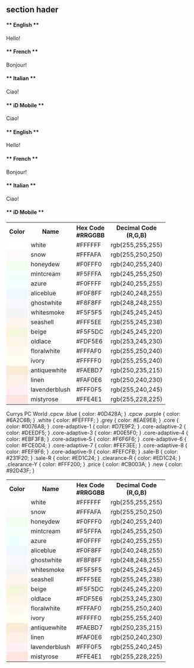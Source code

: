 ## section hader

<!-- tabs:start -->

#### ** English **

Hello!

#### ** French **

Bonjour!

#### ** Italian **

Ciao!

#### ** iD Mobile **

Ciao!

<!-- tabs:end -->


<!-- tabs:start -->

#### ** English **

Hello!

#### ** French **

Bonjour!

#### ** Italian **

Ciao!

#### ** iD Mobile **

<table class="dtable">
		<tbody><tr>
			<th>Color</th>
			<th>Name</th>
			<th>Hex Code<br>#RRGGBB</th>
			<th>Decimal Code<br>(R,G,B)</th>
		</tr>
		<tr>
			<td style="background:white;">&nbsp;</td>
			<td>white</td>
			<td>#FFFFFF</td>
			<td>rgb(255,255,255)</td>
		</tr>
		<tr>
			<td style="background:snow;">&nbsp;</td>
			<td>snow</td>
			<td>#FFFAFA</td>
			<td>rgb(255,250,250)</td>
		</tr>
		<tr>
			<td style="background:honeydew;">&nbsp;</td>
			<td>honeydew</td>
			<td>#F0FFF0</td>
			<td>rgb(240,255,240)</td>
		</tr>
		<tr>
			<td style="background:mintcream;">&nbsp;</td>
			<td>mintcream</td>
			<td>#F5FFFA</td>
			<td>rgb(245,255,250)</td>
		</tr>
		<tr>
			<td style="background:azure;">&nbsp;</td>
			<td>azure</td>
			<td>#F0FFFF</td>
			<td>rgb(240,255,255)</td>
		</tr>
		<tr>
			<td style="background:aliceblue;">&nbsp;</td>
			<td>aliceblue</td>
			<td>#F0F8FF</td>
			<td>rgb(240,248,255)</td>
		</tr>
		<tr>
			<td style="background:ghostwhite;">&nbsp;</td>
			<td>ghostwhite</td>
			<td>#F8F8FF</td>
			<td>rgb(248,248,255)</td>
		</tr>
		<tr>
			<td style="background:whitesmoke;">&nbsp;</td>
			<td>whitesmoke</td>
			<td>#F5F5F5</td>
			<td>rgb(245,245,245)</td>
		</tr>
		<tr>
			<td style="background:seashell;">&nbsp;</td>
			<td>seashell</td>
			<td>#FFF5EE</td>
			<td>rgb(255,245,238)</td>
		</tr>
		<tr>
			<td style="background:beige;">&nbsp;</td>
			<td>beige</td>
			<td>#F5F5DC</td>
			<td>rgb(245,245,220)</td>
		</tr>
		<tr>
			<td style="background:oldlace;">&nbsp;</td>
			<td>oldlace</td>
			<td>#FDF5E6</td>
			<td>rgb(253,245,230)</td>
		</tr>
		<tr>
			<td style="background:floralwhite;">&nbsp;</td>
			<td>floralwhite</td>
			<td>#FFFAF0</td>
			<td>rgb(255,250,240)</td>
		</tr>
		<tr>
			<td style="background:ivory;">&nbsp;</td>
			<td>ivory</td>
			<td>#FFFFF0</td>
			<td>rgb(255,255,240)</td>
		</tr>
		<tr>
			<td style="background:antiquewhite;">&nbsp;</td>
			<td>antiquewhite</td>
			<td>#FAEBD7</td>
			<td>rgb(250,235,215)</td>
		</tr>
		<tr>
			<td style="background:linen;">&nbsp;</td>
			<td>linen</td>
			<td>#FAF0E6</td>
			<td>rgb(250,240,230)</td>
		</tr>
		<tr>
			<td style="background:lavenderblush;">&nbsp;</td>
			<td>lavenderblush</td>
			<td>#FFF0F5</td>
			<td>rgb(255,240,245)</td>
		</tr>
		<tr>
			<td style="background:mistyrose;">&nbsp;</td>
			<td>mistyrose</td>
			<td>#FFE4E1</td>
			<td>rgb(255,228,225)</td>
		</tr>
	</tbody></table>


<!-- tabs:end -->

Currys PC World
.cpcw .blue          { color: #0D428A; }
.cpcw .purple       { color: #6A2C6B; }
.white                    { color: #FEFFFF; }
.grey                      { color: #EAE9E8; }
.core                      { color: #0076A8; }
.core-adaptive-1  { color: #D7E9F2; }
.core-adaptive-2  { color: #DEEDF5; }
.core-adaptive-3  { color: #D0E5F0; }
.core-adaptive-4  { color: #EBF3F8; }
.core-adaptive-5  { color: #F6F6F6; }
.core-adaptive-6  { color: #FCE0D4; }
.core-adaptive-7  { color: #FEF3EE; }
.core-adaptive-8  { color: #FEF9F6; }
.core-adaptive-9  { color: #FEFCFB; }
.sale-B                { color: #231F20; }
.sale-R                { color: #ED1C24; }
.clearance-R       { color: #ED1C24; }
.clearance-Y       { color: #FFF200; }
.price                   { color: #CB003A; }
.new                    { color: #92D43F; }





<table class="dtable">
		<tbody><tr>
			<th>Color</th>
			<th>Name</th>
			<th>Hex Code<br>#RRGGBB</th>
			<th>Decimal Code<br>(R,G,B)</th>
		</tr>
		<tr>
			<td style="background:white;">&nbsp;</td>
			<td>white</td>
			<td>#FFFFFF</td>
			<td>rgb(255,255,255)</td>
		</tr>
		<tr>
			<td style="background:snow;">&nbsp;</td>
			<td>snow</td>
			<td>#FFFAFA</td>
			<td>rgb(255,250,250)</td>
		</tr>
		<tr>
			<td style="background:honeydew;">&nbsp;</td>
			<td>honeydew</td>
			<td>#F0FFF0</td>
			<td>rgb(240,255,240)</td>
		</tr>
		<tr>
			<td style="background:mintcream;">&nbsp;</td>
			<td>mintcream</td>
			<td>#F5FFFA</td>
			<td>rgb(245,255,250)</td>
		</tr>
		<tr>
			<td style="background:azure;">&nbsp;</td>
			<td>azure</td>
			<td>#F0FFFF</td>
			<td>rgb(240,255,255)</td>
		</tr>
		<tr>
			<td style="background:aliceblue;">&nbsp;</td>
			<td>aliceblue</td>
			<td>#F0F8FF</td>
			<td>rgb(240,248,255)</td>
		</tr>
		<tr>
			<td style="background:ghostwhite;">&nbsp;</td>
			<td>ghostwhite</td>
			<td>#F8F8FF</td>
			<td>rgb(248,248,255)</td>
		</tr>
		<tr>
			<td style="background:whitesmoke;">&nbsp;</td>
			<td>whitesmoke</td>
			<td>#F5F5F5</td>
			<td>rgb(245,245,245)</td>
		</tr>
		<tr>
			<td style="background:seashell;">&nbsp;</td>
			<td>seashell</td>
			<td>#FFF5EE</td>
			<td>rgb(255,245,238)</td>
		</tr>
		<tr>
			<td style="background:beige;">&nbsp;</td>
			<td>beige</td>
			<td>#F5F5DC</td>
			<td>rgb(245,245,220)</td>
		</tr>
		<tr>
			<td style="background:oldlace;">&nbsp;</td>
			<td>oldlace</td>
			<td>#FDF5E6</td>
			<td>rgb(253,245,230)</td>
		</tr>
		<tr>
			<td style="background:floralwhite;">&nbsp;</td>
			<td>floralwhite</td>
			<td>#FFFAF0</td>
			<td>rgb(255,250,240)</td>
		</tr>
		<tr>
			<td style="background:ivory;">&nbsp;</td>
			<td>ivory</td>
			<td>#FFFFF0</td>
			<td>rgb(255,255,240)</td>
		</tr>
		<tr>
			<td style="background:antiquewhite;">&nbsp;</td>
			<td>antiquewhite</td>
			<td>#FAEBD7</td>
			<td>rgb(250,235,215)</td>
		</tr>
		<tr>
			<td style="background:linen;">&nbsp;</td>
			<td>linen</td>
			<td>#FAF0E6</td>
			<td>rgb(250,240,230)</td>
		</tr>
		<tr>
			<td style="background:lavenderblush;">&nbsp;</td>
			<td>lavenderblush</td>
			<td>#FFF0F5</td>
			<td>rgb(255,240,245)</td>
		</tr>
		<tr>
			<td style="background:mistyrose;">&nbsp;</td>
			<td>mistyrose</td>
			<td>#FFE4E1</td>
			<td>rgb(255,228,225)</td>
		</tr>
	</tbody></table>
